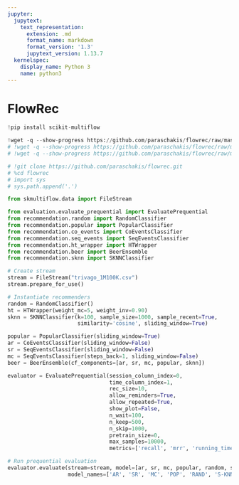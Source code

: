 ```yaml
---
jupyter:
  jupytext:
    text_representation:
      extension: .md
      format_name: markdown
      format_version: '1.3'
      jupytext_version: 1.13.7
  kernelspec:
    display_name: Python 3
    name: python3
---
```


<!-- #region id="CJ5n0eERj6Cj" -->
# FlowRec
<!-- #endregion -->

```python id="sXjyoPc8Vgs9"
!pip install scikit-multiflow
```

```python colab={"base_uri": "https://localhost:8080/"} id="FkfolI9XV8cL" executionInfo={"status": "ok", "timestamp": 1635251043928, "user_tz": -330, "elapsed": 1749, "user": {"displayName": "Sparsh Agarwal", "photoUrl": "https://lh3.googleusercontent.com/a/default-user=s64", "userId": "13037694610922482904"}} outputId="eb879d8f-7f71-40ad-da0e-b3620f794265"
!wget -q --show-progress https://github.com/paraschakis/flowrec/raw/master/data/trivago_1M100K.csv
# !wget -q --show-progress https://github.com/paraschakis/flowrec/raw/master/data/yoochoose_clicks_1M100K.csv
# !wget -q --show-progress https://github.com/paraschakis/flowrec/raw/master/data/clef_1M100K.csv
```

```python id="fGDRN9iTyYc9"
# !git clone https://github.com/paraschakis/flowrec.git
# %cd flowrec
# import sys
# sys.path.append('.')
```

```python id="j9EOWUSxVzhc"
from skmultiflow.data import FileStream
```

```python id="ih0NS5qWiTl_"
from evaluation.evaluate_prequential import EvaluatePrequential
from recommendation.random import RandomClassifier
from recommendation.popular import PopularClassifier
from recommendation.co_events import CoEventsClassifier
from recommendation.seq_events import SeqEventsClassifier
from recommendation.ht_wrapper import HTWrapper
from recommendation.beer import BeerEnsemble
from recommendation.sknn import SKNNClassifier
```

```python id="uAwvJLclWAwp"
# Create stream
stream = FileStream("trivago_1M100K.csv")
stream.prepare_for_use()
```

```python colab={"base_uri": "https://localhost:8080/"} id="4hpX4FGIVZnV" executionInfo={"status": "ok", "timestamp": 1635248452439, "user_tz": -330, "elapsed": 326524, "user": {"displayName": "Sparsh Agarwal", "photoUrl": "https://lh3.googleusercontent.com/a/default-user=s64", "userId": "13037694610922482904"}} outputId="3af09acb-5e5d-42a4-9fcb-6ea309566bcf"
# Instantiate recommenders
random = RandomClassifier()
ht = HTWrapper(weight_mc=5, weight_inv=0.90)
sknn = SKNNClassifier(k=100, sample_size=1000, sample_recent=True,
                      similarity='cosine', sliding_window=True)

popular = PopularClassifier(sliding_window=True)
ar = CoEventsClassifier(sliding_window=False)
sr = SeqEventsClassifier(sliding_window=False)
mc = SeqEventsClassifier(steps_back=1, sliding_window=False)
beer = BeerEnsemble(cf_components=[ar, sr, mc, popular, sknn])

evaluator = EvaluatePrequential(session_column_index=0,
                                time_column_index=1,
                                rec_size=10,
                                allow_reminders=True,
                                allow_repeated=True,
                                show_plot=False,
                                n_wait=100,
                                n_keep=500,
                                n_skip=1000,
                                pretrain_size=0,
                                max_samples=10000,
                                metrics=['recall', 'mrr', 'running_time'])

# Run prequential evaluation
evaluator.evaluate(stream=stream, model=[ar, sr, mc, popular, random, sknn, beer, ht],
                   model_names=['AR', 'SR', 'MC', 'POP', 'RAND', 'S-KNN', 'BEER[TS]', 'HT'])
```
